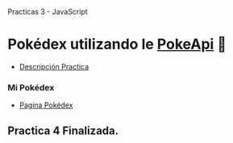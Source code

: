 Practicas 3 - JavaScript

# Pokédex utilizando le [PokeApi](https://pokeapi.co) 🐲

  - [Descripción Practica]([https://github.com/Launch-X-Latam/MisionFrontEnd/blob/4ed97a0072d65e0db40c8e8ec5f52539ddc887f6/02%20-%20HTML/practicas/README.md](https://github.com/Launch-X-Latam/MisionFrontEnd/blob/4ed97a0072d65e0db40c8e8ec5f52539ddc887f6/04%20-%20JS/practica/README.md))

### **Mi Pokédex**
  
  - [Pagina Pokédex](https://jeysonab.github.io/Launch-X-Mision-FrontEnd/Practica%204%20JS%20-%20Pokedex/index.html)


## Practica 4 Finalizada.
